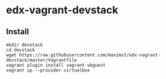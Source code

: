 # edx-vagrant-devstack
## Install
```
mkdir devstack
cd devstack
wget https://raw.githubusercontent.com/maximst/edx-vagrant-devstack/master/Vagrantfile
vagrant plugin install vagrant-vbguest
vagrant up --provider virtualbox
```
